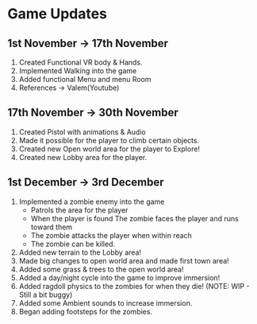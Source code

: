# Game Updates

## 1st November -> 17th November
1. Created Functional VR body & Hands.
2. Implemented Walking into the game
3. Added functional Menu and menu Room
4. References -> Valem(Youtube)


## 17th November -> 30th November
1. Created Pistol with animations & Audio
2. Made it possible for the player to climb certain objects.
3. Created new Open world area for the player to Explore!
4. Created new Lobby area for the player.

## 1st December -> 3rd December
1. Implemented a zombie enemy into the game
    * Patrols the area for the player
    * When the player is found The zombie faces the player and runs toward them
    * The zombie attacks the player when within reach
    * The zombie can be killed.
2. Added new terrain to the Lobby area!
3. Made big changes to open world area and made first town area!
4. Added some grass & trees to the open world area!
5. Added a day/night cycle into the game to improve immersion!
6. Added ragdoll physics to the zombies for when they die! (NOTE: WIP - Still a bit buggy)
7. Added some Ambient sounds to increase immersion.
8. Began adding footsteps for the zombies.


